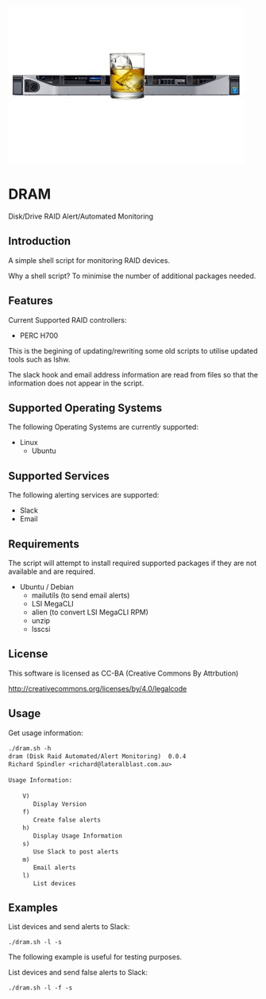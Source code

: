 ![alt tag](https://raw.githubusercontent.com/lateralblast/dram/master/dram.jpg)

DRAM
====

Disk/Drive RAID Alert/Automated Monitoring

Introduction
------------

A simple shell script for monitoring RAID devices.

Why a shell script? To minimise the number of additional packages needed.

Features
--------

Current Supported RAID controllers:

- PERC H700

This is the begining of updating/rewriting some old scripts to utilise updated tools such as lshw.

The slack hook and email address information are read from files so that the information does not appear in the script.

Supported Operating Systems
---------------------------

The following Operating Systems are currently supported:

- Linux
  - Ubuntu

Supported Services
------------------

The following alerting services are supported:

- Slack
- Email

Requirements
------------

The script will attempt to install required supported packages if they are not available and are required.

- Ubuntu / Debian
  - mailutils (to send email alerts)
  - LSI MegaCLI
  - alien (to convert LSI MegaCLI RPM)
  - unzip
  - lsscsi

License
-------

This software is licensed as CC-BA (Creative Commons By Attrbution)

http://creativecommons.org/licenses/by/4.0/legalcode

Usage
-----

Get usage information:

```
./dram.sh -h
dram (Disk Raid Automated/Alert Monitoring)  0.0.4
Richard Spindler <richard@lateralblast.com.au>

Usage Information:

    V)
       Display Version
    f)
       Create false alerts
    h)
       Display Usage Information
    s)
       Use Slack to post alerts
    m)
       Email alerts
    l)
       List devices
```


Examples
--------

List devices and send alerts to Slack:

```
./dram.sh -l -s
```

The following example is useful for testing purposes.

List devices and send false alerts to Slack:

```
./dram.sh -l -f -s
```
